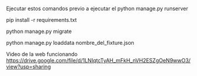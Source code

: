 Ejecutar estos comandos previo a ejecutar el python manage.py runserver

pip install -r requirements.txt

python manage.py migrate

python manage.py loaddata nombre_del_fixture.json

Video de la web funcionando
https://drive.google.com/file/d/1LNIqtcTyAH_mFkH_nVH2ESZgOeN9wwO3/view?usp=sharing
